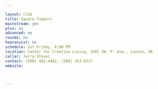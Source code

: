 ```yaml
---

layout: club
title: Square Toppers
mainstream: yes
plus: no
advanced: no
rounds: no
hearassist: no
schedule: 1st Friday, 8:00 PM
location: Center for Creative Living, 3501 SW 'F' Ave., Lawton, OK
caller: Jerry Stover
contact: (580) 492-4442, (580) 353-6317
website: 



---
```


